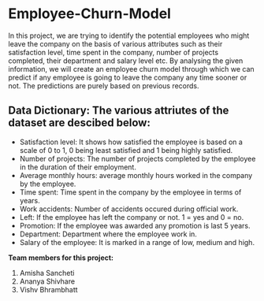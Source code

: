 # Employee-Churn-Model
In this project, we are trying to identify the potential employees who might leave the company on the basis of  various attributes such as their satisfaction level, time spent in the company, number of projects completed, their department and salary level etc. By analysing the given information, we will create an employee churn model through which we can predict if any employee is going to leave the company any time sooner or not. The predictions are purely based on previous records.

## Data Dictionary: The various attriutes of the dataset are descibed below:

- Satisfaction level: It shows how satisfied the employee is based on a scale of 0 to 1, 0 being least satisfied and 1 being highly satisfied. <br />
- Number of projects: The number of projects completed by the employee in the duration of their employment. <br />
- Average monthly hours: average monthly hours worked in the company by the employee. <br />
- Time spent: Time spent in the company by the employee in terms of years. <br />
- Work accidents: Number of accidents occured during official work.<br />
- Left: If the employee has left the company or not. 1 = yes and 0 = no. <br />
- Promotion: If the employee was awarded any promotion is last 5 years.  <br />
- Department: Department where the employee work in. <br />
- Salary of the employee: It is marked in a range of low, medium and high. <br />

**Team members for this project:**
1. Amisha Sancheti
2. Ananya Shivhare
3. Vishv Bhrambhatt
